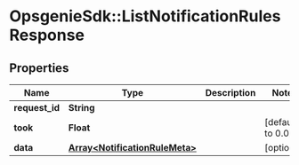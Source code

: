 # OpsgenieSdk::ListNotificationRulesResponse

## Properties
Name | Type | Description | Notes
------------ | ------------- | ------------- | -------------
**request_id** | **String** |  | 
**took** | **Float** |  | [default to 0.0]
**data** | [**Array&lt;NotificationRuleMeta&gt;**](NotificationRuleMeta.md) |  | [optional] 


